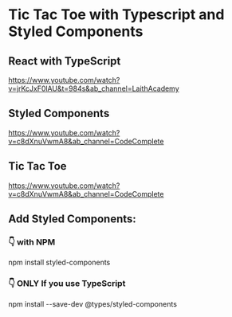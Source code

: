 # Tic Tac Toe with Typescript and Styled Components

## React with TypeScript
https://www.youtube.com/watch?v=jrKcJxF0lAU&t=984s&ab_channel=LaithAcademy

## Styled Components
https://www.youtube.com/watch?v=c8dXnuVwmA8&ab_channel=CodeComplete

## Tic Tac Toe
https://www.youtube.com/watch?v=c8dXnuVwmA8&ab_channel=CodeComplete

## Add Styled Components:
### 👇️ with NPM
npm install styled-components

### 👇️ ONLY If you use TypeScript
npm install --save-dev @types/styled-components
